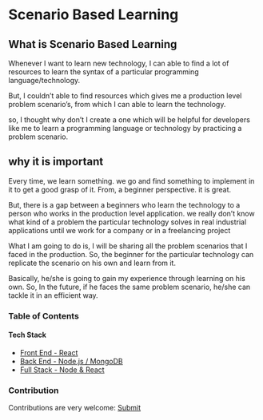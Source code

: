 # Scenario Based Learning

## What is Scenario Based Learning

Whenever I want to learn new technology, I can able to find a lot of resources to learn the syntax of a particular programming language/technology.

But, I couldn’t able to find resources which gives me a production level problem scenario’s, from which I can able to learn the technology.

so, I thought why don’t I create a one which will be helpful for developers like me to learn a programming language or technology by practicing a problem scenario.

## why it is important

Every time, we learn something. we go and find something to implement in it to get a good grasp of it. From, a beginner perspective. it is great.

But, there is a gap between a beginners who learn the technology to a person who works in the production level application. we really don’t know what kind of a problem the particular technology solves in real industrial applications until we work for a company or in a freelancing project

What I am going to do is, I will be sharing all the problem scenarios that I faced in the production. So, the beginner for the particular technology can replicate the scenario on his own and learn from it.

Basically, he/she is going to gain my experience through learning on his own. So, In the future, if he faces the same problem scenario, he/she can tackle it in an efficient way.

### Table of  Contents

#### Tech Stack

 - [Front End - React](https://github.com/ganeshmani/solve_scenarios/blob/master/Scenarios/FrontEnd_React/README.md)
 - [Back End - Node.js / MongoDB](https://github.com/ganeshmani/solve_scenarios/blob/master/Scenarios/Backend_Nodejs/README.md)
 - [Full Stack - Node & React](https://github.com/ganeshmani/solve_scenarios/blob/master/Scenarios/Full%20Stack%20-%20Node%20%26%20React/README.md)


### Contribution

Contributions are very welcome: [Submit](https://github.com/ganeshmani/solve_scenarios/blob/master/Contributing.md)